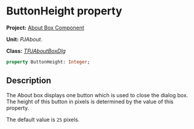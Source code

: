 # ButtonHeight property

**Project:** [About Box Component](../API.md)

**Unit:** _PJAbout_.

**Class:** [_TPJAboutBoxDlg_](./TPJAboutBoxDlg.md)

```pascal
property ButtonHeight: Integer;
```

## Description

The About box displays one button which is used to close the dialog box. The height of this button in pixels is determined by the value of this property.

The default value is `25` pixels.
